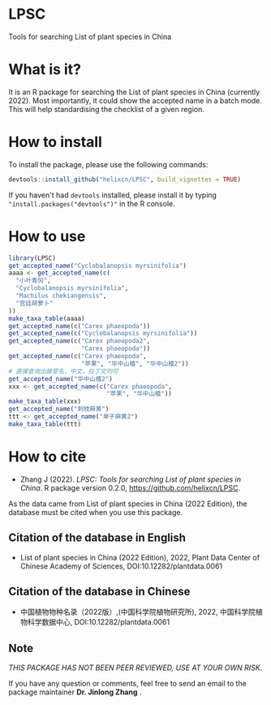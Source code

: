 # LPSC
Tools for searching List of plant species in China

# What is it?

It is an R package for searching the List of plant species in China (currently 2022). Most importantly, it could show the accepted name in a batch mode. This will help standardising the checklist of a given region.

# How to install

To install the package, please use the following commands:

```R
devtools::install_github("helixcn/LPSC", build_vignettes = TRUE)
```

If you haven't had `devtools` installed, please install it by typing `"install.packages("devtools")"` in the R console.


# How to use

```R
library(LPSC)
get_accepted_name("Cyclobalanopsis myrsinifolia")
aaaa <- get_accepted_name(c(
  "小叶青冈",
  "Cyclobalanopsis myrsinifolia",
  "Machilus chekiangensis",
  "宫廷胡萝卜"
))
make_taxa_table(aaaa)
get_accepted_name(c("Carex phaeopoda"))
get_accepted_name(c("Cyclobalanopsis myrsinifolia"))
get_accepted_name(c("Carex phaeopoda2",
                    "Carex phaeopoda"))
get_accepted_name(c("Carex phaeopoda",
                    "苹果", "华中山楂", "华中山楂2"))
# 直接查询出接受名，中文，拉丁文均可
get_accepted_name("华中山楂2")
xxx <- get_accepted_name(c("Carex phaeopoda",
                           "苹果", "华中山楂"))
make_taxa_table(xxx)
get_accepted_name("刺枝麻黄")
ttt <- get_accepted_name("单子麻黄2")
make_taxa_table(ttt)
```

# How to cite

- Zhang J (2022). _LPSC: Tools for searching List of plant
  species in China_. R package version 0.2.0,
  <https://github.com/helixcn/LPSC>.
  
As the data came from List of plant species in China (2022 Edition), the database must be cited when you use this package.

## Citation of the database in English

- List of plant species in China (2022 Edition), 2022, Plant Data Center of Chinese Academy of Sciences, DOI:10.12282/plantdata.0061

## Citation of the database  in Chinese
- 中国植物物种名录（2022版）,(中国科学院植物研究所), 2022, 中国科学院植物科学数据中心, DOI:10.12282/plantdata.0061


## Note

*THIS PACKAGE HAS NOT BEEN PEER REVIEWED, USE AT YOUR OWN RISK.* 

If you have any question or comments, feel free to send an email to the package maintainer **Dr. Jinlong Zhang** .

